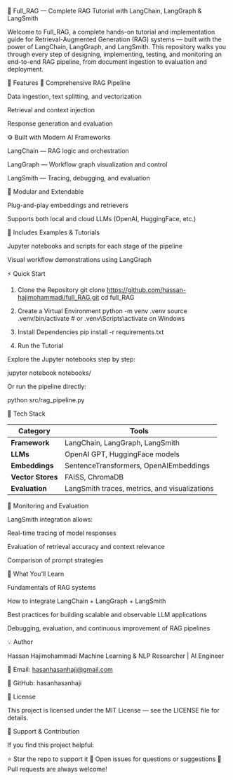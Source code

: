 🧠 Full_RAG — Complete RAG Tutorial with LangChain, LangGraph & LangSmith

Welcome to Full_RAG, a complete hands-on tutorial and implementation guide for Retrieval-Augmented Generation (RAG) systems — built with the power of LangChain, LangGraph, and LangSmith.
This repository walks you through every step of designing, implementing, testing, and monitoring an end-to-end RAG pipeline, from document ingestion to evaluation and deployment.

🚀 Features
📘 Comprehensive RAG Pipeline

Data ingestion, text splitting, and vectorization

Retrieval and context injection

Response generation and evaluation

⚙️ Built with Modern AI Frameworks

LangChain — RAG logic and orchestration

LangGraph — Workflow graph visualization and control

LangSmith — Tracing, debugging, and evaluation

🧩 Modular and Extendable

Plug-and-play embeddings and retrievers

Supports both local and cloud LLMs (OpenAI, HuggingFace, etc.)

🧠 Includes Examples & Tutorials

Jupyter notebooks and scripts for each stage of the pipeline

Visual workflow demonstrations using LangGraph

⚡ Quick Start
1. Clone the Repository
git clone https://github.com/hassan-hajimohammadi/full_RAG.git
cd full_RAG

2. Create a Virtual Environment
python -m venv .venv
source .venv/bin/activate     # or .venv\Scripts\activate on Windows

3. Install Dependencies
pip install -r requirements.txt

4. Run the Tutorial

Explore the Jupyter notebooks step by step:

jupyter notebook notebooks/


Or run the pipeline directly:

python src/rag_pipeline.py

🧩 Tech Stack

| **Category**      | **Tools**                                     |
| ----------------- | --------------------------------------------- |
| **Framework**     | LangChain, LangGraph, LangSmith               |
| **LLMs**          | OpenAI GPT, HuggingFace models                |
| **Embeddings**    | SentenceTransformers, OpenAIEmbeddings        |
| **Vector Stores** | FAISS, ChromaDB                               |
| **Evaluation**    | LangSmith traces, metrics, and visualizations |


🧪 Monitoring and Evaluation

LangSmith integration allows:

Real-time tracing of model responses

Evaluation of retrieval accuracy and context relevance

Comparison of prompt strategies

🧠 What You’ll Learn

Fundamentals of RAG systems

How to integrate LangChain + LangGraph + LangSmith

Best practices for building scalable and observable LLM applications

Debugging, evaluation, and continuous improvement of RAG pipelines

💡 Author

Hassan Hajimohammadi
Machine Learning & NLP Researcher | AI Engineer

📧 Email: hasanhasanhaji@gmail.com

🐙 GitHub: hasanhasanhaji

🪪 License

This project is licensed under the MIT License — see the LICENSE
 file for details.

🌟 Support & Contribution

If you find this project helpful:

⭐ Star the repo to support it
🐛 Open issues for questions or suggestions
🤝 Pull requests are always welcome!
